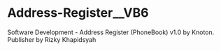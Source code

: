 # Address-Register__VB6
Software Development - Address Register (PhoneBook) v1.0 by Knoton. Publisher by Rizky Khapidsyah
